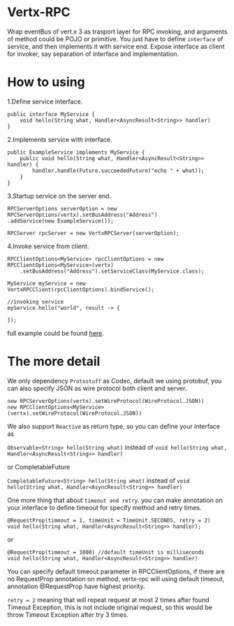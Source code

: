 Vertx-RPC
=====

Wrap eventBus of vert.x 3 as trasport layer for RPC invoking, and arguments of method could be POJO or primitive.
You just have to define `interface` of service, and then implements it with service end.
Expose interface as client for invoker, say separation of interface and implementation.

How to using
=======

1.Define service interface.

    public interface MyService {
		void hello(String what, Handler<AsyncResult<String>> handler)
    }

2.Implements service with interface.

    public ExampleService implements MyService {
    	public void hello(String what, Handler<AsyncResult<String>> handler) {
			handler.handle(Future.succeededFuture("echo " + what));
        }
    }

3.Startup service on the server end.

    RPCServerOptions serverOption = new RPCServerOptions(vertx).setBusAddress("Address")
    .addService(new ExampleService());

    RPCServer rpcServer = new VertxRPCServer(serverOption);

4.Invoke service from client.

	RPCClientOptions<MyService> rpcClientOptions = new RPCClientOptions<MyService>(vertx)
        .setBusAddress("Address").setServiceClass(MyService.class);

    MyService myService = new VertxRPCClient(rpcClientOptions).bindService();

    //invoking service
    myService.hello("world", result -> {
		
    });

full example could be found [here]().

The more detail
=========

We only dependency `Protostuff` as Codec, default we using protobuf, you can also specify JSON as wire protocol both client and server.

    new RPCServerOptions(vertx).setWireProtocol(WireProtocol.JSON))
    new RPCClientOptions<MyService>(vertx).setWireProtocol(WireProtocol.JSON))	

We also support `Reactive` as return type, so you can define your interface as

`Observable<String> hello(String what)` instead of `void hello(String what, Handler<AsyncResult<String>> handler)`

or CompletableFuture

`CompletableFuture<String> hello(String what)` instead of `void hello(String what, Handler<AsyncResult<String>> handler)`

One more thing that about `timeout and retry`.
you can make annotation on your interface to define timeout for specify method and retry times.

    @RequestProp(timeout = 1, timeUnit = TimeUnit.SECONDS, retry = 2)
    void hello(String what, Handler<AsyncResult<String>> handler);

or

	@RequestProp(timeout = 1000) //default timeUnit is milliseconds
    void hello(String what, Handler<AsyncResult<String>> handler)

You can specify default timeout parameter in RPCClientOptions, if there are no RequestProp annotation on method, vertx-rpc will using
default timeout, annotation @RequestProp have highest priority.

`retry = 2` meaning that will repeat request at most 2 times after found Timeout Exception,
this is not include original request, so this would be throw Timeout Exception after try 3 times.

